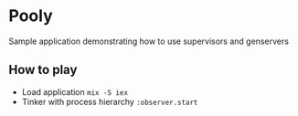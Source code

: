# Pooly

Sample application demonstrating how to use supervisors and genservers

## How to play

- Load application `mix -S iex`
- Tinker with process hierarchy `:observer.start`

